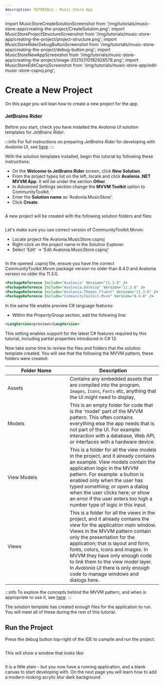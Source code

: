 ```yaml
---
description: TUTORIALS - Music Store App
---
```


import MusicStoreCreateSolutionScreenshot from '/img/tutorials/music-store-app/creating-the-project/CreateSolution.png';
import MusicStoreProjectStructureScreenshot from '/img/tutorials/music-store-app/creating-the-project/project-structure.png';
import MusicStoreRiderDebugButtonScreenshot from '/img/tutorials/music-store-app/creating-the-project/debug-button.png';
import MusicStoreNewAppScreenshot from '/img/tutorials/music-store-app/creating-the-project/image-20210310192926578.png';
import MusicStoreEditCsprojScreenshot from '/img/tutorials/music-store-app/edit-music-store-csproj.png';

# Create a New Project

On this page you will lean how to create a new project for the app.

### JetBrains Rider

Before you start, check you have installed the _Avalonia UI_ solution templates for _JetBrains Rider_.

:::info
For full instructions on preparing _JetBrains Rider_ for developing with _Avalonia UI_, see [here](../../reference/jetbrains-rider-ide/jetbrains-rider-setup.md).
:::

With the solution templates installed, begin this tutorial by following these instructions:

- On the **Welcome to JetBrains Rider** screen, click **New Solution**.
- From the project types list on the left, locate and click **Avalonia .NET MVVM App**. It will be under the section **Other**.
- In _Advanced Settings_ section change the **MVVM Toolkit** option to CommunityToolkit.
- Enter the **Solution name** as 'Avalonia.MusicStore'.
- Click **Create**.

<p><img className="image-medium-zoom" src={MusicStoreCreateSolutionScreenshot} alt="" /></p>

A new project will be created with the following solution folders and files:

<p><img className="image-medium-zoom" src={MusicStoreProjectStructureScreenshot} alt="" /></p>

Let's make sure you use correct version of CommunityToolkit.Mvvm:
 - Locate project file Avalonia.MusicStore.csproj
 - Right-click on the project name in the Solution Explorer.
 - Select 'Edit' -> 'Edit Avalonia.MusicStore.csproj'
<p><img className="image-medium-zoom" src={MusicStoreEditCsprojScreenshot} alt="" /></p>

In the opened .csproj file, ensure you have the correct CommunityToolkit.Mvvm package version no older than 8.4.0 and 
Avalonia version no older tha 11.3.0.
```xml
<PackageReference Include="Avalonia" Version="11.3.0" />
<PackageReference Include="Avalonia.Desktop" Version="11.3.0" />
<PackageReference Include="Avalonia.Themes.Fluent" Version="11.3.0" />
<PackageReference Include="CommunityToolkit.Mvvm" Version="8.4.0" />
```
In the same file enable preview C# language features:
- Within the _PropertyGroup_ section, add the following line:
```xml
<LangVersion>preview</LangVersion>
```
This setting enables support for the latest C# features required by this tutorial, including partial properties introduced in C# 13.

Now take some time to review the files and folders that the solution template created. You will see that the following the MVVM pattern, these folders were created:

<table><thead><tr><th width="188">Folder Name</th><th>Description</th></tr></thead><tbody><tr><td>Assets</td><td>Contains any embedded assets that are compiled into the program. <code>Images</code>, <code>Icons</code>, <code>Fonts</code> etc, anything that the UI might need to display,</td></tr><tr><td>Models</td><td>This is an empty folder for code that is the 'model' part of the MVVM pattern. This often contains everything else the app needs that is not part of the UI. For example: interaction with a database, Web API, or  interfaces with a hardware device. </td></tr><tr><td>View Models</td><td>This is a folder for all the view models in the project, and it already contains an example. View models contain the application logic in the MVVM pattern. For example: a button is enabled only when the user has typed something; or open a dialog when the user clicks here; or show an error if the user enters too high a number type of logic in this input.</td></tr><tr><td>Views</td><td>This is a folder for all the views in the project, and it already contains the view for the application main window. Views in the MVVM pattern contain only the presentation for the application; that is layout and form, fonts, colors, icons and images. In MVVM they have only enough code to link them to the view model layer. In <em>Avalonia UI</em> there is only enough code to manage windows and dialogs here.</td></tr></tbody></table>

:::info
To explore the concepts behind the MVVM pattern, and when is appropriate to use it, see [here](../../concepts/the-mvvm-pattern/).
:::

The solution template has created enough files for the application to run. You will meet all of these during the rest of this tutorial.   

## Run the Project

Press the debug button top-right of the IDE to compile and run the project.

<p><img className="image-medium-zoom" src={MusicStoreRiderDebugButtonScreenshot} alt="" /></p>

This will show a window that looks like:

<p><img className="image-medium-zoom" src={MusicStoreNewAppScreenshot} alt="" /></p>

It is a little plain - but you now have a running application, and a blank canvas to start developing with. On the next page you will learn how to add a modern-looking acrylic blur dark background.